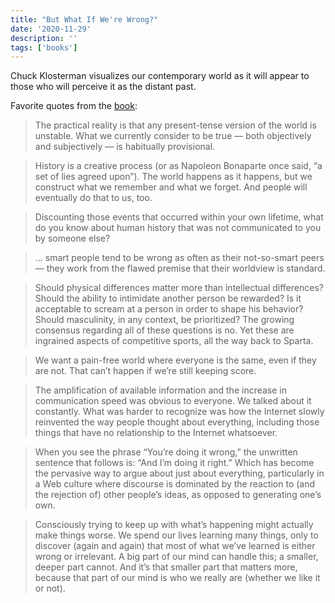 ```yaml
---
title: "But What If We're Wrong?"
date: '2020-11-29'
description: ''
tags: ['books']
---
```


Chuck Klosterman visualizes our contemporary world as it will appear to those who will perceive it as the distant past.

Favorite quotes from the [book](https://amzn.eu/9VqZ0a4):

> The practical reality is that any present-tense version of the world is unstable. What we currently consider to be true — both objectively and subjectively — is habitually provisional.

> History is a creative process (or as Napoleon Bonaparte once said, “a set of lies agreed upon”). The world happens as it happens, but we construct what we remember and what we forget. And people will eventually do that to us, too.

> Discounting those events that occurred within your own lifetime, what do you know about human history that was not communicated to you by someone else?

> ... smart people tend to be wrong as often as their not-so-smart peers — they work from the flawed premise that their worldview is standard.

> Should physical differences matter more than intellectual differences? Should the ability to intimidate another person be rewarded? Is it acceptable to scream at a person in order to shape his behavior? Should masculinity, in any context, be prioritized? The growing consensus regarding all of these questions is no. Yet these are ingrained aspects of competitive sports, all the way back to Sparta.

> We want a pain-free world where everyone is the same, even if they are not. That can’t happen if we’re still keeping score.

> The amplification of available information and the increase in communication speed was obvious to everyone. We talked about it constantly. What was harder to recognize was how the Internet slowly reinvented the way people thought about everything, including those things that have no relationship to the Internet whatsoever.

> When you see the phrase “You’re doing it wrong,” the unwritten sentence that follows is: “And I’m doing it right.” Which has become the pervasive way to argue about just about everything, particularly in a Web culture where discourse is dominated by the reaction to (and the rejection of) other people’s ideas, as opposed to generating one’s own.

> Consciously trying to keep up with what’s happening might actually make things worse. We spend our lives learning many things, only to discover (again and again) that most of what we’ve learned is either wrong or irrelevant. A big part of our mind can handle this; a smaller, deeper part cannot. And it’s that smaller part that matters more, because that part of our mind is who we really are (whether we like it or not).
